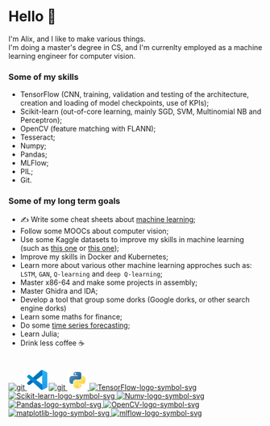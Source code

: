 # Hello 👋

I'm Alix, and I like to make various things.  
I'm doing a master's degree in CS, and I'm currenlty employed as a machine learning engineer for computer vision.

### Some of my skills
- TensorFlow (CNN, training, validation and testing of the architecture, creation and loading of model checkpoints, use of KPIs);
- Scikit-learn (out-of-core learning, mainly SGD, SVM, Multinomial NB and Perceptron);
- OpenCV (feature matching with FLANN);
- Tesseract;
- Numpy;
- Pandas;
- MLFlow;
- PIL;
- Git.

### Some of my long term goals
- ✍️ Write some cheat sheets about [machine learning](machine_learning);
- Follow some MOOCs about computer vision;
- Use some Kaggle datasets to improve my skills in machine learning (such as [this one](https://www.kaggle.com/competitions/store-sales-time-series-forecasting) or [this one](https://www.kaggle.com/datasets/surajghuwalewala/ham1000-segmentation-and-classification?select=images));
- Improve my skills in Docker and Kubernetes;
- Learn more about various other machine learning approches such as: `LSTM`, `GAN`, `Q-learning` and `deep Q-learning`;
- Master x86-64 and make some projects in assembly;
- Master Ghidra and IDA;
- Develop a tool that group some dorks (Google dorks, or other search engine dorks)
- Learn some maths for finance;
- Do some [time series forecasting](https://machinelearningmastery.com/start-here/#deep_learning_time_series);
- Learn Julia;
- Drink less coffee ☕


# 

<p>
  <a href="https://www.jetbrains.com/fr-fr/pycharm/" target="_blank" rel="noreferrer">
    <img src="https://upload.wikimedia.org/wikipedia/commons/thumb/1/1d/PyCharm_Icon.svg/240px-PyCharm_Icon.svg.png" alt="git" width="40" height="40"/> 
  </a>
  <img alt="VSCode" width="40px" height="40px" src="https://raw.githubusercontent.com/Mempler/Mempler/master/assets//visual-studio-code.svg"/>
  <a href="https://git-scm.com/" target="_blank" rel="noreferrer">
    <img src="https://www.vectorlogo.zone/logos/git-scm/git-scm-icon.svg" alt="git" width="40" height="40"/> 
  </a>
  
  <a href="https://www.python.org" target="_blank" rel="noreferrer"> 
    <img src="https://raw.githubusercontent.com/devicons/devicon/master/icons/python/python-original.svg" alt="python" width="40" height="40"/> 
  </a> 
  
  <a href="https://www.tensorflow.org/?hl=fr">
    <img src="https://upload.wikimedia.org/wikipedia/commons/thumb/2/2d/Tensorflow_logo.svg/224px-Tensorflow_logo.svg.png" height="40" width="40" alt="TensorFlow-logo-symbol-svg" border="0">
  </a>  
  
<a href="https://scikit-learn.org/stable/">
    <img src="https://upload.wikimedia.org/wikipedia/commons/thumb/0/05/Scikit_learn_logo_small.svg/320px-Scikit_learn_logo_small.svg.png" width="75" alt="Scikit-learn-logo-symbol-svg" border="0">
  </a>
  
  <a href="https://numpy.org/">
    <img src="https://numpy.org/images/logo.svg" height="40" width="40" alt="Numy-logo-symbol-svg" border="0">
  </a>
  
  <a href="https://pandas.pydata.org/">
    <img src="https://upload.wikimedia.org/wikipedia/commons/2/22/Pandas_mark.svg" height="40" width="40" alt="Pandas-logo-symbol-svg" border="0">
  </a>
  
  <a href="https://opencv.org/">
    <img src="https://upload.wikimedia.org/wikipedia/commons/thumb/3/32/OpenCV_Logo_with_text_svg_version.svg/195px-OpenCV_Logo_with_text_svg_version.svg.png" height="40" alt="OpenCV-logo-symbol-svg" border="0">
  </a>
  
  <a href="https://matplotlib.org/">
    <img src="https://matplotlib.org/_static/images/logo2.svg" height="40" alt="matplotlib-logo-symbol-svg" border="0">
  </a>
  
  <a href="https://www.mlflow.org/">
    <img src="https://www.mlflow.org/docs/1.5.0/_static/MLflow-logo-final-black.png" height="40" alt="mlflow-logo-symbol-svg" border="0">
  </a>
  
</p>
